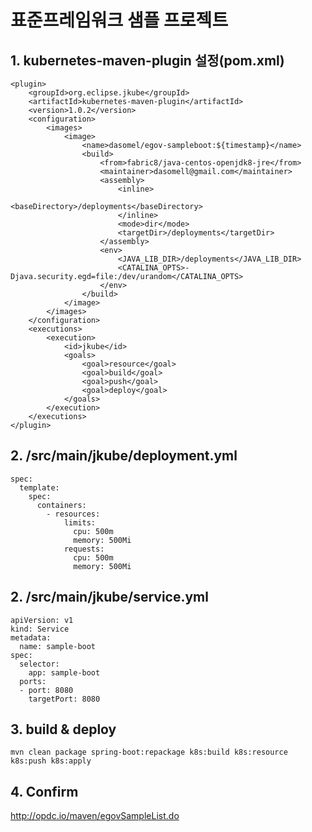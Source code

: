 # 표준프레임워크 샘플 프로젝트
## 1. kubernetes-maven-plugin 설정(pom.xml)
    <plugin>
        <groupId>org.eclipse.jkube</groupId>
        <artifactId>kubernetes-maven-plugin</artifactId>
        <version>1.0.2</version>
        <configuration>
            <images>
                <image>
                    <name>dasomel/egov-sampleboot:${timestamp}</name>
                    <build>
                        <from>fabric8/java-centos-openjdk8-jre</from>
                        <maintainer>dasomell@gmail.com</maintainer>
                        <assembly>
                            <inline>
                                <baseDirectory>/deployments</baseDirectory>
                            </inline>
                            <mode>dir</mode>
                            <targetDir>/deployments</targetDir>
                        </assembly>
                        <env>
                            <JAVA_LIB_DIR>/deployments</JAVA_LIB_DIR>
                            <CATALINA_OPTS>-Djava.security.egd=file:/dev/urandom</CATALINA_OPTS>
                        </env>
                    </build>
                </image>
            </images>
        </configuration>
        <executions>
            <execution>
                <id>jkube</id>
                <goals>
                    <goal>resource</goal>
                    <goal>build</goal>
                    <goal>push</goal>
                    <goal>deploy</goal>
                </goals>
            </execution>
        </executions>
    </plugin>
## 2. /src/main/jkube/deployment.yml
    spec:
      template:
        spec:
          containers:
            - resources:
                limits:
                  cpu: 500m
                  memory: 500Mi
                requests:
                  cpu: 500m
                  memory: 500Mi
          
## 2. /src/main/jkube/service.yml
    apiVersion: v1
    kind: Service
    metadata:
      name: sample-boot
    spec:
      selector:
        app: sample-boot
      ports:
      - port: 8080
        targetPort: 8080
          
## 3. build & deploy 
    mvn clean package spring-boot:repackage k8s:build k8s:resource k8s:push k8s:apply
## 4. Confirm
   http://opdc.io/maven/egovSampleList.do